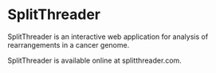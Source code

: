 # SplitThreader

SplitThreader is an interactive web application for analysis of rearrangements in a cancer genome. 

SplitThreader is available online at splitthreader.com. 